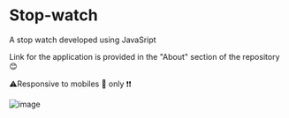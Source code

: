 # Stop-watch


A stop watch developed using JavaSript 

Link for the application is provided in the "About" section of the repository 😊

⚠️Responsive to mobiles 📱 only ❗❗

![image](https://github.com/Thisisamulya/Stop-watch/assets/128579615/16144b93-1394-4239-8172-8bfd79f0bb53)



